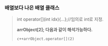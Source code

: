 ### 배열보다 나은 배열 클래스

> int operator[](int idx){...};//임의로 int로 지정.
>
> **arrObject[2]; 다음과 같이 해석가능하다.**
> 
> ```c++arrObject.operator[](2)``` 
